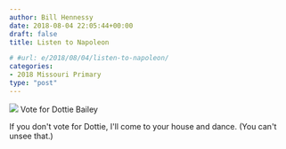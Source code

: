 ```yaml
---
author: Bill Hennessy
date: 2018-08-04 22:05:44+00:00
draft: false
title: Listen to Napoleon

# #url: e/2018/08/04/listen-to-napoleon/
categories:
- 2018 Missouri Primary
type: "post"
---
```



![](https://www.hennessysview.com/wp-content/uploads/2018/08/FullSizeRender.png)
Vote for Dottie Bailey





If you don't vote for Dottie, I'll come to your house and dance. (You can't unsee that.)



